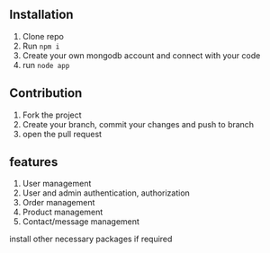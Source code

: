 ## Installation
1. Clone repo
2. Run `npm i`
3. Create your own mongodb account and connect with your code
4. run `node app`

## Contribution
1. Fork the project
2. Create your branch, commit your changes and push to branch
3. open the pull request

## features
1. User management
2. User and admin authentication, authorization
3. Order management
4. Product management
5. Contact/message management

install other necessary packages if required
